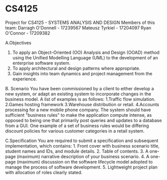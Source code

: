 # CS4125
Project for CS4125 - SYSTEMS ANALYSIS AND DESIGN
Members of this team: 
  Darragh O'Donnell - 17239567 
  Mateusz Tyrkiel - 17204097 
  Ryan O'Connor - 17209382

A.Objectives
  1.	To apply an Object-Oriented (OO) Analysis and Design (OOAD) method using the Unified Modelling Language (UML) to the development of an enterprise software system.
  2.	To apply architectural and design patterns where appropriate.
  3.	Gain insights into team dynamics and project management from the experience.

B. Scenario
  You have been commissioned by a client to either develop a new system, or adapt an existing system to incorporate changes in the business model. A list of examples is as     follows:
    1.Traffic flow simulation.
    2.Games hosting framework
    3.Warehouse distribution or retail.
    4.Accounts processing for a new mobile phone company.
  The system should have sufficient "business rules" to make the application compute intense, as opposed to being one that primarily post queries and updates to a database from a GUI. One example of a set of business rules would be differing discount policies for various customer categories in a retail system.

C.Specification 
  You are required to submit a specification and subsequent implementation, which contains:
    1.	Front cover with business scenario title, student names and IDs, and module details.
    2.	Table of contents.
    3.	A one-page (maximum) narrative description of your business scenario.
    4.	A one-page (maximum) discussion on the software lifecycle model adopted to manage the process of software development.
    5.	Lightweight project plan with allocation of roles clearly stated.
